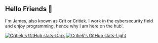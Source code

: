 ## Hello Friends 👋

I'm James, also known as Crit or Critiek. I work in the cybersecurity field and enjoy programming, hence why I am here on the hub'.

[![Critiek's GitHub stats-Dark](https://github-readme-stats.vercel.app/api?username=critiek&show_icons=true&theme=dark#gh-dark-mode-only)](https://github.com/critiek/github-readme-stats#gh-dark-mode-only)
[![Critiek's GitHub stats-Light](https://github-readme-stats.vercel.app/api?username=critiek&show_icons=true&theme=default#gh-light-mode-only)](https://github.com/critiek/github-readme-stats#gh-light-mode-only)
